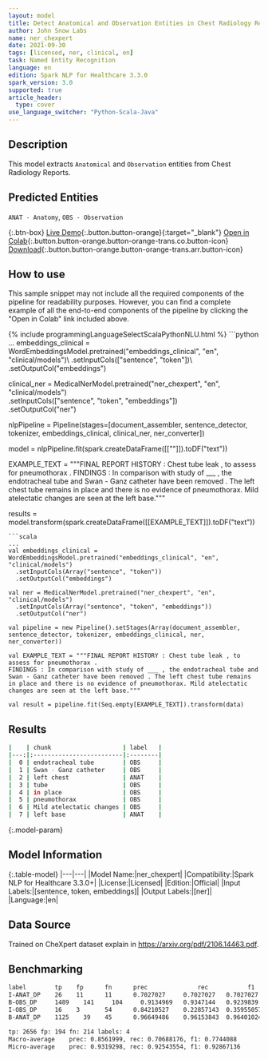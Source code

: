 ```yaml
---
layout: model
title: Detect Anatomical and Observation Entities in Chest Radiology Reports (CheXpert)
author: John Snow Labs
name: ner_chexpert
date: 2021-09-30
tags: [licensed, ner, clinical, en]
task: Named Entity Recognition
language: en
edition: Spark NLP for Healthcare 3.3.0
spark_version: 3.0
supported: true
article_header:
  type: cover
use_language_switcher: "Python-Scala-Java"
---
```


## Description

This model extracts `Anatomical` and `Observation` entities from Chest Radiology Reports.

## Predicted Entities

`ANAT - Anatomy`, `OBS - Observation`

{:.btn-box}
[Live Demo](https://demo.johnsnowlabs.com/healthcare/NER_RADIOLOGY/){:.button.button-orange}{:target="_blank"}
[Open in Colab](https://colab.research.google.com/github/JohnSnowLabs/spark-nlp-workshop/blob/master/tutorials/Certification_Trainings/Healthcare/1.Clinical_Named_Entity_Recognition_Model.ipynb){:.button.button-orange.button-orange-trans.co.button-icon}
[Download](https://s3.amazonaws.com/auxdata.johnsnowlabs.com/clinical/models/ner_chexpert_en_3.3.0_3.0_1633010671460.zip){:.button.button-orange.button-orange-trans.arr.button-icon}

## How to use

This sample snippet may not include all the required components of the pipeline for readability purposes. However, you can find a complete example of all the end-to-end components of the pipeline by clicking the "Open in Colab" link included above.




<div class="tabs-box" markdown="1">
{% include programmingLanguageSelectScalaPythonNLU.html %}
```python
...
embeddings_clinical = WordEmbeddingsModel.pretrained("embeddings_clinical", "en", "clinical/models")\
  .setInputCols(["sentence", "token"])\
  .setOutputCol("embeddings")

clinical_ner = MedicalNerModel.pretrained("ner_chexpert", "en", "clinical/models")\
  .setInputCols(["sentence", "token", "embeddings"])\
  .setOutputCol("ner")

nlpPipeline = Pipeline(stages=[document_assembler, sentence_detector, tokenizer, embeddings_clinical, clinical_ner, ner_converter])

model = nlpPipeline.fit(spark.createDataFrame([[""]]).toDF("text"))

EXAMPLE_TEXT = """FINAL REPORT HISTORY : Chest tube leak , to assess for pneumothorax . 
FINDINGS : In comparison with study of ___ , the endotracheal tube and Swan - Ganz catheter have been removed . The left chest tube remains in place and there is no evidence of pneumothorax. Mild atelectatic changes are seen at the left base."""

results = model.transform(spark.createDataFrame([[EXAMPLE_TEXT]]).toDF("text"))
```
```scala
...
val embeddings_clinical = WordEmbeddingsModel.pretrained("embeddings_clinical", "en", "clinical/models")
  .setInputCols(Array("sentence", "token"))
  .setOutputCol("embeddings")
  
val ner = MedicalNerModel.pretrained("ner_chexpert", "en", "clinical/models")
  .setInputCols(Array("sentence", "token", "embeddings"))
  .setOutputCol("ner")

val pipeline = new Pipeline().setStages(Array(document_assembler, sentence_detector, tokenizer, embeddings_clinical, ner, ner_converter))

val EXAMPLE_TEXT = """FINAL REPORT HISTORY : Chest tube leak , to assess for pneumothorax . 
FINDINGS : In comparison with study of ___ , the endotracheal tube and Swan - Ganz catheter have been removed . The left chest tube remains in place and there is no evidence of pneumothorax. Mild atelectatic changes are seen at the left base."""

val result = pipeline.fit(Seq.empty[EXAMPLE_TEXT]).transform(data)
```
</div>

## Results

```bash
|    | chunk                    | label   |
|---:|:-------------------------|:--------|
|  0 | endotracheal tube        | OBS     |
|  1 | Swan - Ganz catheter     | OBS     |
|  2 | left chest               | ANAT    |
|  3 | tube                     | OBS     |
|  4 | in place                 | OBS     |
|  5 | pneumothorax             | OBS     |
|  6 | Mild atelectatic changes | OBS     |
|  7 | left base                | ANAT    |
```

{:.model-param}
## Model Information

{:.table-model}
|---|---|
|Model Name:|ner_chexpert|
|Compatibility:|Spark NLP for Healthcare 3.3.0+|
|License:|Licensed|
|Edition:|Official|
|Input Labels:|[sentence, token, embeddings]|
|Output Labels:|[ner]|
|Language:|en|

## Data Source

Trained on CheXpert dataset explain in https://arxiv.org/pdf/2106.14463.pdf.

## Benchmarking

```bash
label	     tp	   fp	   fn	   prec	             rec	       f1
I-ANAT_DP	 26	   11	   11	   0.7027027	 0.7027027	 0.7027027
B-OBS_DP	 1489	 141	 104	 0.9134969	 0.9347144	 0.9239839
I-OBS_DP	 16	   3	   54	   0.84210527	 0.22857143	 0.35955057
B-ANAT_DP	 1125	 39	   45	   0.96649486	 0.96153843	 0.96401024

tp: 2656 fp: 194 fn: 214 labels: 4
Macro-average	 prec: 0.8561999, rec: 0.70688176, f1: 0.7744088
Micro-average	 prec: 0.9319298, rec: 0.92543554, f1: 0.92867136
```